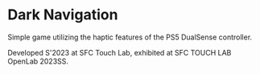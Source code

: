 # Dark Navigation

Simple game utilizing the haptic features of the PS5 DualSense controller.

Developed S'2023 at SFC Touch Lab, exhibited at SFC TOUCH LAB OpenLab 2023SS.
